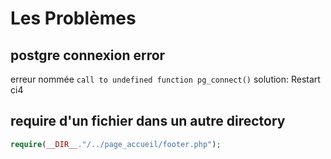 # Les Problèmes

## postgre connexion error
erreur nommée `call to undefined function pg_connect()`
solution: Restart ci4

## require d'un fichier dans un autre directory

```php
require(__DIR__."/../page_accueil/footer.php");
```

##